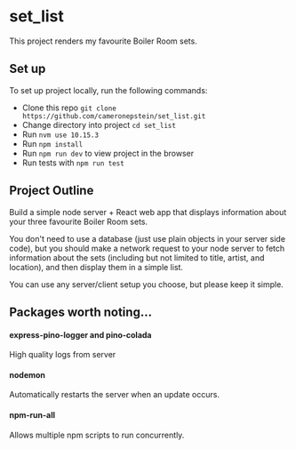 # set_list

This project renders my favourite Boiler Room sets.

## Set up

To set up project locally, run the following commands:

- Clone this repo `git clone https://github.com/cameronepstein/set_list.git`
- Change directory into project `cd set_list`
- Run `nvm use 10.15.3`
- Run `npm install`
- Run `npm run dev` to view project in the browser
- Run tests with `npm run test`

## Project Outline

Build a simple node server + React web app that displays information about your three favourite Boiler Room sets.

You don't need to use a database (just use plain objects in your server side code), but you should make a network request to your node server to fetch information about the sets (including but not limited to title, artist, and location), and then display them in a simple list.

You can use any server/client setup you choose, but please keep it simple.

## Packages worth noting...

#### express-pino-logger and pino-colada
High quality logs from server

#### nodemon
Automatically restarts the server when an update occurs.

#### npm-run-all
Allows multiple npm scripts to run concurrently.
